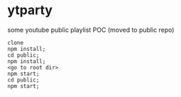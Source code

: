 # ytparty
some youtube public playlist POC
(moved to public repo)
```
clone
npm install;
cd public;
npm install;
<go to root dir>
npm start;
cd public;
npm start;
```
